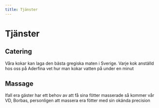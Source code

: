 ```yaml
---
title: Tjänster
---
```

# Tjänster
## Catering
Våra kokar kan laga den bästa gregiska maten i Sverige. Varje kok anställd hos oss på Aderfina vet
hur man kokar vatten på under en minut

## Massage
Ifall era gäster har ett behov av att få sina fötter masserade så kommer vår VD, Borbas, personligen
att massera era fötter med sin okända precision
